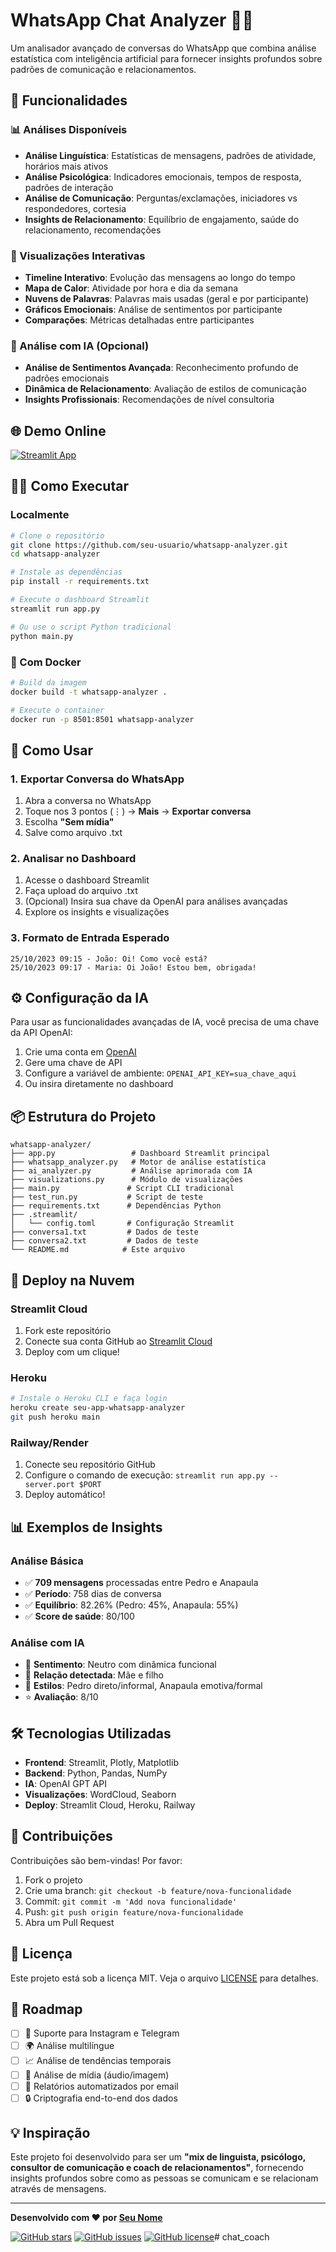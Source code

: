 # WhatsApp Chat Analyzer 💬✨

Um analisador avançado de conversas do WhatsApp que combina análise estatística com inteligência artificial para fornecer insights profundos sobre padrões de comunicação e relacionamentos.

## 🚀 Funcionalidades

### 📊 Análises Disponíveis
- **Análise Linguística**: Estatísticas de mensagens, padrões de atividade, horários mais ativos
- **Análise Psicológica**: Indicadores emocionais, tempos de resposta, padrões de interação
- **Análise de Comunicação**: Perguntas/exclamações, iniciadores vs respondedores, cortesia
- **Insights de Relacionamento**: Equilíbrio de engajamento, saúde do relacionamento, recomendações

### 🎨 Visualizações Interativas
- **Timeline Interativo**: Evolução das mensagens ao longo do tempo
- **Mapa de Calor**: Atividade por hora e dia da semana
- **Nuvens de Palavras**: Palavras mais usadas (geral e por participante)
- **Gráficos Emocionais**: Análise de sentimentos por participante
- **Comparações**: Métricas detalhadas entre participantes

### 🤖 Análise com IA (Opcional)
- **Análise de Sentimentos Avançada**: Reconhecimento profundo de padrões emocionais
- **Dinâmica de Relacionamento**: Avaliação de estilos de comunicação
- **Insights Profissionais**: Recomendações de nível consultoria

## 🌐 Demo Online

[![Streamlit App](https://static.streamlit.io/badges/streamlit_badge_black_white.svg)](https://your-app-url.streamlit.app)

## 🏃‍♂️ Como Executar

### Localmente

```bash
# Clone o repositório
git clone https://github.com/seu-usuario/whatsapp-analyzer.git
cd whatsapp-analyzer

# Instale as dependências
pip install -r requirements.txt

# Execute o dashboard Streamlit
streamlit run app.py

# Ou use o script Python tradicional
python main.py
```

### 🐳 Com Docker

```bash
# Build da imagem
docker build -t whatsapp-analyzer .

# Execute o container
docker run -p 8501:8501 whatsapp-analyzer
```

## 📱 Como Usar

### 1. Exportar Conversa do WhatsApp
1. Abra a conversa no WhatsApp
2. Toque nos 3 pontos (⋮) → **Mais** → **Exportar conversa**
3. Escolha **"Sem mídia"**
4. Salve como arquivo .txt

### 2. Analisar no Dashboard
1. Acesse o dashboard Streamlit
2. Faça upload do arquivo .txt
3. (Opcional) Insira sua chave da OpenAI para análises avançadas
4. Explore os insights e visualizações

### 3. Formato de Entrada Esperado
```
25/10/2023 09:15 - João: Oi! Como você está?
25/10/2023 09:17 - Maria: Oi João! Estou bem, obrigada!
```

## ⚙️ Configuração da IA

Para usar as funcionalidades avançadas de IA, você precisa de uma chave da API OpenAI:

1. Crie uma conta em [OpenAI](https://openai.com)
2. Gere uma chave de API
3. Configure a variável de ambiente: `OPENAI_API_KEY=sua_chave_aqui`
4. Ou insira diretamente no dashboard

## 📦 Estrutura do Projeto

```
whatsapp-analyzer/
├── app.py                 # Dashboard Streamlit principal
├── whatsapp_analyzer.py   # Motor de análise estatística
├── ai_analyzer.py         # Análise aprimorada com IA
├── visualizations.py      # Módulo de visualizações
├── main.py               # Script CLI tradicional
├── test_run.py           # Script de teste
├── requirements.txt      # Dependências Python
├── .streamlit/
│   └── config.toml       # Configuração Streamlit
├── conversa1.txt         # Dados de teste
├── conversa2.txt         # Dados de teste
└── README.md            # Este arquivo
```

## 🚀 Deploy na Nuvem

### Streamlit Cloud
1. Fork este repositório
2. Conecte sua conta GitHub ao [Streamlit Cloud](https://streamlit.io/cloud)
3. Deploy com um clique!

### Heroku
```bash
# Instale o Heroku CLI e faça login
heroku create seu-app-whatsapp-analyzer
git push heroku main
```

### Railway/Render
1. Conecte seu repositório GitHub
2. Configure o comando de execução: `streamlit run app.py --server.port $PORT`
3. Deploy automático!

## 📊 Exemplos de Insights

### Análise Básica
- ✅ **709 mensagens** processadas entre Pedro e Anapaula
- ✅ **Período**: 758 dias de conversa
- ✅ **Equilíbrio**: 82.26% (Pedro: 45%, Anapaula: 55%)
- ✅ **Score de saúde**: 80/100

### Análise com IA
- 🧠 **Sentimento**: Neutro com dinâmica funcional
- 👥 **Relação detectada**: Mãe e filho
- 💬 **Estilos**: Pedro direto/informal, Anapaula emotiva/formal
- ⭐ **Avaliação**: 8/10

## 🛠️ Tecnologias Utilizadas

- **Frontend**: Streamlit, Plotly, Matplotlib
- **Backend**: Python, Pandas, NumPy
- **IA**: OpenAI GPT API
- **Visualizações**: WordCloud, Seaborn
- **Deploy**: Streamlit Cloud, Heroku, Railway

## 🤝 Contribuições

Contribuições são bem-vindas! Por favor:

1. Fork o projeto
2. Crie uma branch: `git checkout -b feature/nova-funcionalidade`
3. Commit: `git commit -m 'Add nova funcionalidade'`
4. Push: `git push origin feature/nova-funcionalidade`
5. Abra um Pull Request

## 📄 Licença

Este projeto está sob a licença MIT. Veja o arquivo [LICENSE](LICENSE) para detalhes.

## 🎯 Roadmap

- [ ] 📱 Suporte para Instagram e Telegram
- [ ] 🌍 Análise multilíngue
- [ ] 📈 Análise de tendências temporais
- [ ] 🎵 Análise de mídia (áudio/imagem)
- [ ] 📧 Relatórios automatizados por email
- [ ] 🔒 Criptografia end-to-end dos dados

## 💡 Inspiração

Este projeto foi desenvolvido para ser um **"mix de linguista, psicólogo, consultor de comunicação e coach de relacionamentos"**, fornecendo insights profundos sobre como as pessoas se comunicam e se relacionam através de mensagens.

---

**Desenvolvido com ❤️ por [Seu Nome](https://github.com/seu-usuario)**

[![GitHub stars](https://img.shields.io/github/stars/seu-usuario/whatsapp-analyzer.svg)](https://github.com/seu-usuario/whatsapp-analyzer/stargazers)
[![GitHub issues](https://img.shields.io/github/issues/seu-usuario/whatsapp-analyzer.svg)](https://github.com/seu-usuario/whatsapp-analyzer/issues)
[![GitHub license](https://img.shields.io/github/license/seu-usuario/whatsapp-analyzer.svg)](https://github.com/seu-usuario/whatsapp-analyzer/blob/main/LICENSE)#   c h a t _ c o a c h  
 
